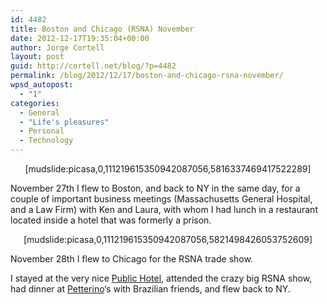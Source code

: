 ```yaml
---
id: 4482
title: Boston and Chicago (RSNA) November
date: 2012-12-17T19:35:04+00:00
author: Jorge Cortell
layout: post
guid: http://cortell.net/blog/?p=4482
permalink: /blog/2012/12/17/boston-and-chicago-rsna-november/
wpsd_autopost:
  - "1"
categories:
  - General
  - "Life's pleasures"
  - Personal
  - Technology
---
```

<p style="text-align: center">
  [mudslide:picasa,0,111219615350942087056,5816337469417522289]
</p>

November 27th I flew to Boston, and back to NY in the same day, for a couple of important business meetings (Massachusetts General Hospital, and a Law Firm) with Ken and Laura, with whom I had lunch in a restaurant located inside a hotel that was formerly a prison.

<p style="text-align: center">
  [mudslide:picasa,0,111219615350942087056,5821498426053752609]
</p>

November 28th I flew to Chicago for the RSNA trade show.

I stayed at the very nice <a title="http://www.publichotels.com/chicago/home/" href="http://www.publichotels.com/chicago/home/" target="_blank">Public Hotel</a>, attended the crazy big RSNA show, had dinner at <a title="http://www.petterinos.com/" href="http://www.petterinos.com/" target="_blank">Petterino</a>&#8216;s with Brazilian friends, and flew back to NY.